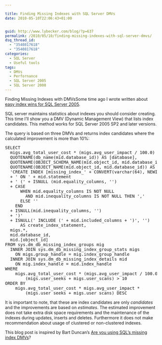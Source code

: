 ```yaml
---

title: Finding Missing Indexes with SQL Server DMVs
date: 2010-05-10T22:06:43+01:00


guid: http://www.lybecker.com/blog/?p=637
permalink: /2010/05/10/finding-missing-indexes-with-sql-server-dmvs/
dsq_thread_id:
  - "3540817618"
  - "3540817618"
categories:
  - SQL Server
  - Useful tools
tags:
  - DMVs
  - Perfornance
  - SQL Server 2005
  - SQL Server 2008
---
```

Finding Missing Indexes with DMVsSome time ago I wrote written about [easy index wins for SQL Server 2005](http://www.lybecker.com/blog/2008/12/01/easy-win-index-candidates-on-sql-server-2005/ "Anders Lybeckers Weblog - Easy win – index candidates on SQL Server 2005").

SQL server maintains statistics about indexes you should consider creating. This time I’ll show you a DMV (Dynamic Management View) that lists index candidates. This method works for SQL Server 2005 SP2 and later versions.

The query is based on three DMVs and returns index candidates where the calculated improvement is more than 10%:

<pre class="brush: sql; title: ; notranslate" title="">SELECT
  migs.avg_total_user_cost * (migs.avg_user_impact / 100.0) * (migs.user_seeks + migs.user_scans) AS improvement_measure_pct,
  QUOTENAME(db_name(mid.database_id)) AS [database],
  QUOTENAME(OBJECT_SCHEMA_NAME(mid.object_id, mid.database_id)) AS [schema],
  QUOTENAME(OBJECT_NAME(mid.object_id, mid.database_id)) AS [table],
  'CREATE INDEX [missing_index_' + CONVERT(varchar(64), NEWID()) + ']'
  + ' ON ' + mid.statement
  + ' (' + ISNULL (mid.equality_columns, '')
  + CASE
      WHEN mid.equality_columns IS NOT NULL
	    AND mid.inequality_columns IS NOT NULL THEN ','
      ELSE ''
    END
  + ISNULL(mid.inequality_columns, '')
  + ')'
  + ISNULL(' INCLUDE (' + mid.included_columns + ')', '')
	  AS create_index_statement,
  migs.*,
  mid.database_id,
  mid.[object_id]
FROM sys.dm_db_missing_index_groups mig
  INNER JOIN sys.dm_db_missing_index_group_stats migs
	ON migs.group_handle = mig.index_group_handle
  INNER JOIN sys.dm_db_missing_index_details mid
	ON mig.index_handle = mid.index_handle
WHERE
	migs.avg_total_user_cost * (migs.avg_user_impact / 100.0) *
		(migs.user_seeks + migs.user_scans) &gt; 10
ORDER BY
	migs.avg_total_user_cost * migs.avg_user_impact *
		(migs.user_seeks + migs.user_scans) DESC
</pre>

It is important to note, that these are index candidates are only _candidates_ and the improvements are based on _estimates_. The estimated improvement does not take extra disk space requirements and the maintenance of the indexes during updates, inserts and deletes. Furthermore it does not make recommendation about usage of clustered or non-clustered indexes.

This blog post is inspired by Bart Duncan&#8217;s [Are you using SQL&#8217;s missing index DMVs](http://blogs.msdn.com/bartd/archive/2007/07/19/are-you-using-sql-s-missing-index-dmvs.aspx "Bart Duncan's SQL WebLog")?
